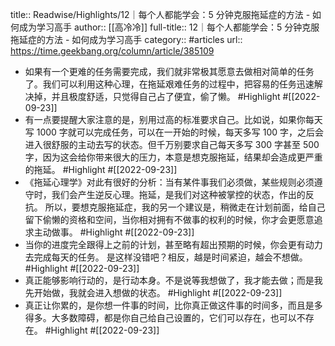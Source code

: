 title:: Readwise/Highlights/12｜每个人都能学会：5 分钟克服拖延症的方法 - 如何成为学习高手
author:: [[高冷冷]]
full-title:: 12｜每个人都能学会：5 分钟克服拖延症的方法 - 如何成为学习高手
category:: #articles
url:: https://time.geekbang.org/column/article/385109

- 如果有一个更难的任务需要完成，我们就非常极其愿意去做相对简单的任务了。我们可以利用这种心理，在拖延艰难任务的过程中，把容易的任务迅速解决掉，并且极度舒适，只觉得自己占了便宜，偷了懒。 #Highlight #[[2022-09-23]]
- 有一点要提醒大家注意的是，别用过高的标准要求自己。比如说，如果你每天写 1000 字就可以完成任务，可以在一开始的时候，每天多写 100 字，之后会进入很舒服的主动去写的状态。但千万别要求自己每天多写 300 字甚至 500 字，因为这会给你带来很大的压力，本意是想克服拖延，结果却会造成更严重的拖延。 #Highlight #[[2022-09-23]]
- 《拖延心理学》对此有很好的分析：当有某件事我们必须做，某些规则必须遵守时，我们会产生逆反心理。拖延，是我们对这种被掌控的状态，作出的反抗。
  所以，要想克服拖延症，我的另一个建议是，稍微走在计划前面，给自己留下偷懒的资格和空间，当你相对拥有不做事的权利的时候，你才会更愿意追求主动做事。 #Highlight #[[2022-09-23]]
- 当你的进度完全跟得上之前的计划，甚至略有超出预期的时候，你会更有动力去完成每天的任务。
  是这样没错吧？相反，越是时间紧迫，越会不想做。 #Highlight #[[2022-09-23]]
- 真正能够影响行动的，是行动本身。不是说等我想做了，我才能去做；而是我先开始做，我就会进入想做的状态。 #Highlight #[[2022-09-23]]
- 真正让你累的，是你想一件事的时间，比你真正做这件事的时间多，而且是多得多。大多数障碍，都是你自己给自己设置的，它们可以存在，也可以不存在。 #Highlight #[[2022-09-23]]
